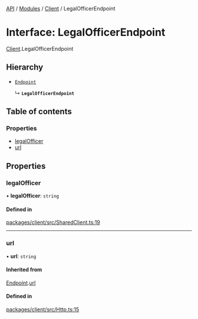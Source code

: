 [API](../API.md) / [Modules](../modules.md) / [Client](../modules/Client.md) / LegalOfficerEndpoint

# Interface: LegalOfficerEndpoint

[Client](../modules/Client.md).LegalOfficerEndpoint

## Hierarchy

- [`Endpoint`](Client.Endpoint.md)

  ↳ **`LegalOfficerEndpoint`**

## Table of contents

### Properties

- [legalOfficer](Client.LegalOfficerEndpoint.md#legalofficer)
- [url](Client.LegalOfficerEndpoint.md#url)

## Properties

### legalOfficer

• **legalOfficer**: `string`

#### Defined in

[packages/client/src/SharedClient.ts:19](https://github.com/logion-network/logion-api/blob/main/packages/client/src/SharedClient.ts#L19)

___

### url

• **url**: `string`

#### Inherited from

[Endpoint](Client.Endpoint.md).[url](Client.Endpoint.md#url)

#### Defined in

[packages/client/src/Http.ts:15](https://github.com/logion-network/logion-api/blob/main/packages/client/src/Http.ts#L15)
